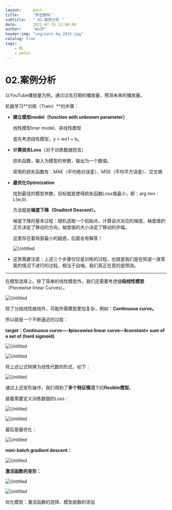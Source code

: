 ```yaml
---
layout:     post
title:      "李宏毅ML"
subtitle:   " 02.案例分析 "
date:       2022-07-15 12:00:00
author:     "WuZP"
header-img: "img/post-bg-2015.jpg"
catalog: true
tags:
    - ML
    - notes
---
```


# 02.案例分析

以YouTube播放量为例，通过过去日期的播放量，预测未来的播放量。

机器学习**训练（Train）**的步骤：

- **建立模型model（function with unknown parameter）**
  
    线性模型liner model、非线性模型
    
    首先考虑线性模型，y = wx1 + b。
    
- **计算损失Loss**（对于训练数据而言）
  
    损失函数，输入为模型的参数，输出为一个数值。
    
    常用的损失函数有：MAE（平均绝对误差）、MSE（平均平方误差）、交叉熵
    
- **最优化Optimization**
  
    找到最佳的模型参数，目标就是使得损失函数Loss值最小，即：arg min：L(w,b).
    
    方法就是**梯度下降（Gradient Descent）。**
    
    梯度下降的基本过程：随机选取一个初始点，计算该点对应的梯度，梯度值的正负决定了移动的方向，梯度值的大小决定了移动的步幅。
    
    这里存在着局部最小的疑惑，后面会有解答！
    
    ![Untitled](02%20%E6%A1%88%E4%BE%8B%E5%88%86%E6%9E%90%20f0e21aebc12a4da68929ecd4a59bf6e5/Untitled.png)
    
- 这里需要注意：上述三个步骤仅仅是训练的过程，也就是我们是在知道一直答案的情况下进行的过程，相当于自嗨。我们真正在意的是预测。

---

在模型选择上，除了简单的线性模型外，我们还需要考虑**分段线性模型**（Piecewise linear Curves）。

![Untitled](02%20%E6%A1%88%E4%BE%8B%E5%88%86%E6%9E%90%20f0e21aebc12a4da68929ecd4a59bf6e5/Untitled%201.png)

除了分段线性曲线外，可能所需模型更加复杂，例如：**Continuous curve。**

所以就是一个不断逼近的过程：

**target：Continuous curve—-》piecewise linear curve—》constant+ sum of a set of (hard sigmoid)**

![Untitled](02%20%E6%A1%88%E4%BE%8B%E5%88%86%E6%9E%90%20f0e21aebc12a4da68929ecd4a59bf6e5/Untitled%202.png)

![Untitled](02%20%E6%A1%88%E4%BE%8B%E5%88%86%E6%9E%90%20f0e21aebc12a4da68929ecd4a59bf6e5/Untitled%203.png)

将上述公式转换为线性代数的形式，如下：

![Untitled](02%20%E6%A1%88%E4%BE%8B%E5%88%86%E6%9E%90%20f0e21aebc12a4da68929ecd4a59bf6e5/Untitled%204.png)

通过上述变形操作，我们得到了**多个特征情况**下的**flexible模型**。

接着需要定义训练数据的Loss：

![Untitled](02%20%E6%A1%88%E4%BE%8B%E5%88%86%E6%9E%90%20f0e21aebc12a4da68929ecd4a59bf6e5/Untitled%205.png)

![Untitled](02%20%E6%A1%88%E4%BE%8B%E5%88%86%E6%9E%90%20f0e21aebc12a4da68929ecd4a59bf6e5/Untitled%206.png)

最后是最优化：

![Untitled](02%20%E6%A1%88%E4%BE%8B%E5%88%86%E6%9E%90%20f0e21aebc12a4da68929ecd4a59bf6e5/Untitled%207.png)

**mini-batch gradient descent：**

![Untitled](02%20%E6%A1%88%E4%BE%8B%E5%88%86%E6%9E%90%20f0e21aebc12a4da68929ecd4a59bf6e5/Untitled%208.png)

**激活函数的变形：**

![Untitled](02%20%E6%A1%88%E4%BE%8B%E5%88%86%E6%9E%90%20f0e21aebc12a4da68929ecd4a59bf6e5/Untitled%209.png)

![Untitled](02%20%E6%A1%88%E4%BE%8B%E5%88%86%E6%9E%90%20f0e21aebc12a4da68929ecd4a59bf6e5/Untitled%2010.png)

优化模型：激活函数的选择、模型层数的添加
